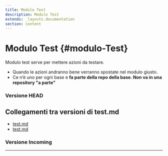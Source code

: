 ```yaml
---
title: Modulo Test
description: Modulo Test
extends: _layouts.documentation
section: content
---
```


# Modulo Test {#modulo-Test}

Modulo test serve per mettere azioni da testare.

* Quando le azioni andranno bene verranno spostate nel modulo giusto.
* Ce n’è uno per ogni base e **fa parte della repo della base. Non va in una repository "a parte"**
### Versione HEAD


## Collegamenti tra versioni di test.md
* [test.md](../../../Xot/docs/modules/test.md)
* [test.md](../../../Lang/docs/test.md)


### Versione Incoming


---

